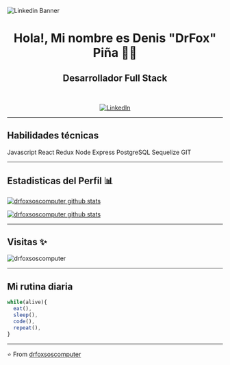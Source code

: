 ![Linkedin Banner](https://github.com/drfoxsoscomputer/drfoxsoscomputer/assets/73865181/62f53669-cb4f-4735-825d-70dea6437ea1)
<h1 align="center"> Hola!, Mi nombre es Denis "DrFox" Piña 👨‍💻 </h1>

<h2 align="center">  Desarrollador Full Stack </h2> <br>

<p align="center"> 
<a href="https://www.linkedin.com/in/denis-drfox/"><img alt="LinkedIn" src="https://img.shields.io/badge/Denis_Drfox_Piña-blue?style=flat-square&logo=Linkedin&logoColor=white&link=https://www.linkedin.com/in/denis-drfox/"></a>
</p>

---------------------------------------------------------------------------------------------------------------------------------------------------------------------------------

## Habilidades técnicas

Javascript
React
Redux
Node
Express
PostgreSQL
Sequelize
GIT



---------------------------------------------------------------------------------------------------------------------------------------------------------------------------------

## Estadisticas del Perfil 📊

[![drfoxsoscomputer github stats](https://github-readme-stats.vercel.app/api?username=drfoxsoscomputer&show_icons=true&title_color=fff&icon_color=79ff97&text_color=9f9f9f&bg_color=151515)](https://github.com/drfoxsoscomputer/github-readme-stats)

[![drfoxsoscomputer github stats](https://github-readme-stats.vercel.app/api/top-langs/?username=drfoxsoscomputer&show_icons=true&title_color=fff&icon_color=79ff97&text_color=9f9f9f&bg_color=151515)](https://github.com/drfoxsoscomputer/github-readme-stats)

---------------------------------------------------------------------------------------------------------------------------------------------------------------------------------

## Visitas ✨

<p align="left"> <img src="https://komarev.com/ghpvc/?username=drfoxsoscomputer" alt="drfoxsoscomputer" /> </p>

---------------------------------------------------------------------------------------------------------------------------------------------------------------------------------
## Mi rutina diaria
```js
while(alive){
  eat(),
  sleep(),
  code(),
  repeat(),
}
```
---------------------------------------------------------------------------------------------------------------------------------------------------------------------------------

⭐️ From [drfoxsoscomputer](http://www.github.com/drfoxsoscomputer)
